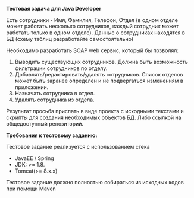 
**Тестовая задача для Java Developer**

Есть сотрудники - Имя, Фамилия, Телефон, Отдел (в одном отделе может работать несколько сотрудников, каждый сотрудник может работать только в одном отделе). Данные о сотрудниках находятся в БД (схему таблиц разработайте самостоятельно)

Необходимо разработать SOAP web сервис, который бы позволял:
1. Выводить существующих сотрудников. Должна быть возможность фильтрации сотрудников по отделу.
2. Добавлять/редактировать/удалять сотрудников. Список отделов может быть заранее определен и не подвергаться изменениям в приложении.
3. Назначать сотрудника в отдел.
4. Удалять сотрудника из отдела.


Результат просьба прислать в виде проекта с исходными текстами и скрипты для создания необходимых объектов БД. Либо ссылкой на общедоступный репозиторий.

**Требования к тестовому заданию:**

Тестовое задание реализуется с использованием стека
* JavaEE / Spring
* JDK: >= 1.8.
* Tomcat(>= 8.x.x)

Тестовое задание должно полностью собираться из исходных кодов при помощи Maven
